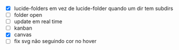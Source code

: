 - [x] lucide-folders em vez de lucide-folder quando um dir tem subdirs
- [ ] folder open
- [ ] update em real time
- [ ] kanban
- [x] canvas
- [ ] fix svg não seguindo cor no hover
